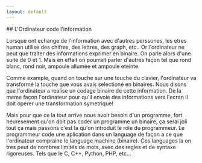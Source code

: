 ```yaml
---
layout: default
---
```

<section>
## L'Ordinateur code l'information

Lorsque ont echange de l'information avec d'autres perssones, les etres human utilise des chifres, des lettres, des graph, etc.. Or l'ordinateur ne peut que traiter des informations exprimer en binaire. On parle alors d'une suite de 0 et 1. Mais en effait on pourrait parler d'autres façon tel que rond blanc, rond noir, ampoule allumée et ampoule eteinte.

Comme example, quand on touche sur une touche du clavier, l'ordinateur va transformé la touche que vous avais selectioné en binaires. Nous disons que l'ordinateur a realise un codage binaire de cette information. De la meme façon l'ordinateur pour qu'il envoie des informations vers l'ecran il doit operer une transformation symetrique!

Mais pour que ce la tout arrive nous avoir besoin d'un programme, fort heuresement qu'on doit pas coder un programme un binaire, ça serai joli tout ça mais passons c'est la qu'on introduit le role du programmeur. Le programmeur code une aplication dans un language de façon a ce que l'ordinateur compraine le language machine (binaire). Ces languages la on tres peut de nombres limités de mots, avec des regles et de syntaxe rigoreuses. Tels que le C, C++, Python, PHP, etc...
</section>
